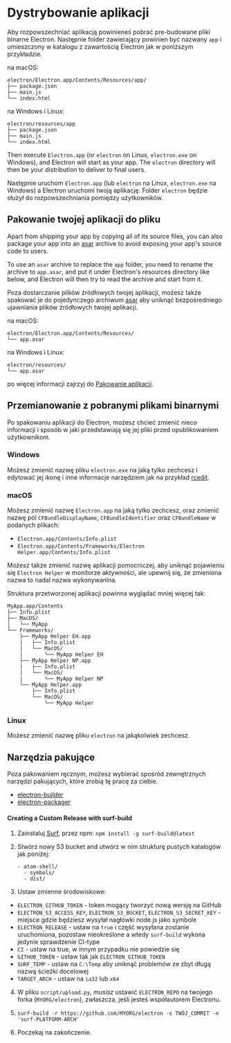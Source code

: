# Dystrybowanie aplikacji

Aby rozpowszechniać aplikacją powinieneś pobrać pre-budowane pliki binarne Electron. Następnie folder zawierający powinien być nazwany `app` i umieszczony w katalogu z zawartością Electron jak w poniższym przykładzie.

na macOS:

```text
electron/Electron.app/Contents/Resources/app/
├── package.json
├── main.js
└── index.html
```

na Windows i Linux:

```text
electron/resources/app
├── package.json
├── main.js
└── index.html
```

Then execute `Electron.app` (or `electron` on Linux, `electron.exe` on Windows),
and Electron will start as your app. The `electron` directory will then be
your distribution to deliver to final users.

Następnie uruchom `Electron.app` (lub `electron` na Linux, `electron.exe` na Windows) a Electron uruchomi twoją aplikację. Folder `electron` będzie służył do rozpowszechniania pomiędzy użytkowników.

## Pakowanie twojej aplikacji do pliku
Apart from shipping your app by copying all of its source files, you can also
package your app into an [asar](https://github.com/electron/asar) archive to avoid
exposing your app's source code to users.

To use an `asar` archive to replace the `app` folder, you need to rename the
archive to `app.asar`, and put it under Electron's resources directory like
below, and Electron will then try to read the archive and start from it.

Poza dostarczanie plików źródłowych twojej aplikacji, możesz także spakować je do pojedynczego archiwum [asar](https://github.com/electron/asar) aby uniknąć bezpośredniego ujawniania plików źródłowych twojej aplikacji.

na macOS:

```text
electron/Electron.app/Contents/Resources/
└── app.asar
```

na Windows i Linux:

```text
electron/resources/
└── app.asar
```

po więcej informacji zajrzyj do [Pakowanie aplikacji](application-packaging.md).

## Przemianowanie z pobranymi plikami binarnymi
Po spakowaniu aplikacji do Electron, możesz chcieć zmienić nieco informacji i sposób w jaki przedstawiają się jej pliki przed opublikowaniem użytkownikom.

### Windows
Możesz zmienić nazwę pliku `electron.exe` na jaką tylko zechcesz i edytować jej ikonę i inne informacje narzędziem jak na przykład [rcedit](https://github.com/atom/rcedit).

### macOS

Możesz zmienić nazwę `Electron.app` na jaką tylko zechcesz, oraz zmienić nazwę pól `CFBundleDisplayName`, `CFBundleIdentifier` oraz `CFBundleName` w podanych plikach:

* `Electron.app/Contents/Info.plist`
* `Electron.app/Contents/Frameworks/Electron Helper.app/Contents/Info.plist`

Możesz także zmienić nazwę aplikacji pomocniczej, aby uniknąć pojawieniu się `Electron Helper` w monitorze aktywności, ale upewnij się, że zmieniona nazwa to nadal nazwa wykonywanlna.

Struktura przetworzonej aplikacji powinna wyglądać mniej więcej tak:
```
MyApp.app/Contents
├── Info.plist
├── MacOS/
│   └── MyApp
└── Frameworks/
    ├── MyApp Helper EH.app
    |   ├── Info.plist
    |   └── MacOS/
    |       └── MyApp Helper EH
    ├── MyApp Helper NP.app
    |   ├── Info.plist
    |   └── MacOS/
    |       └── MyApp Helper NP
    └── MyApp Helper.app
        ├── Info.plist
        └── MacOS/
            └── MyApp Helper
```

### Linux

Możesz zmienić nazwę pliku `electron` na jakąkolwiek zechcesz.

## Narzędzia pakujące
Poza pakowaniem ręcznym, możesz wybierać spośród zewnętrznych narzędzi pakujących, które zrobią tę pracę za ciebie.

* [electron-builder](https://github.com/electron-userland/electron-builder)
* [electron-packager](https://github.com/electron-userland/electron-packager)

#### Creating a Custom Release with surf-build

1. Zainstaluj [Surf](https://github.com/surf-build/surf), przez npm:
  `npm install -g surf-build@latest`

2. Stwórz nowy S3 bucket and utwórz w nim strukturę pustych katalogów jak poniżej:

    ```
    - atom-shell/
      - symbols/
      - dist/
    ```

3. Ustaw zmienne środowiskowe:

  * `ELECTRON_GITHUB_TOKEN` - token mogący tworzyć nową wersję na GitHub
  * `ELECTRON_S3_ACCESS_KEY`, `ELECTRON_S3_BUCKET`, `ELECTRON_S3_SECRET_KEY` -
    miejsce gdzie będziesz wysyłał nagłówki node.js jako symbole
  * `ELECTRON_RELEASE` - ustaw na `true` i część wysyłana zostanie uruchomiona, pozostaw nieokreślone a wtedy `surf-build` wykona jedynie sprawdzenie CI-type
  * `CI` - ustaw na true, w innym przypadku nie powiedzie się
  * `GITHUB_TOKEN` - ustaw tak jak `ELECTRON_GITHUB_TOKEN`
  * `SURF_TEMP` - ustaw na `C:\Temp` aby uniknąć problemów ze zbyt długą nazwą ścieżki docelowej
  * `TARGET_ARCH` - ustaw na `ia32` lub `x64`  

4. W pliku `script/upload.py`,  _musisz_ ustawić `ELECTRON_REPO` na twojego forka (`MYORG/electron`),
  zwłaszcza, jeśli jesteś współautorem Electronu.

5. `surf-build -r https://github.com/MYORG/electron -s TWÓJ_COMMIT -n 'surf-PLATFORM-ARCH'`

6. Poczekaj na zakończenie.
